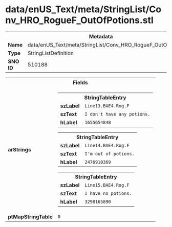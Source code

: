 <h1>data/enUS_Text/meta/StringList/Conv_HRO_RogueF_OutOfPotions.stl</h1><table><tr><th colspan="100%">Metadata</th></tr><tr><td><b>Name</b></td><td>data/enUS_Text/meta/StringList/Conv_HRO_RogueF_OutOfPotions.stl</td></tr><tr><td><b>Type</b></td><td>StringListDefinition</td></tr><tr><td><b>SNO ID</b></td><td>510188</td></tr></table>

<table><tr><th colspan="100%">Fields</th></tr><tr><td><b>arStrings</b></td><td><table><tr><th colspan="100%">StringTableEntry</th></tr><tr><td><b>szLabel</b></td><td><code>Line13.BAE4.Rog.F</code></td></tr><tr><td><b>szText</b></td><td><code>I don't have any potions.</code></td></tr><tr><td><b>hLabel</b></td><td><code>1655654848</code></td></tr></table>


<table><tr><th colspan="100%">StringTableEntry</th></tr><tr><td><b>szLabel</b></td><td><code>Line14.BAE4.Rog.F</code></td></tr><tr><td><b>szText</b></td><td><code>I'm out of potions.</code></td></tr><tr><td><b>hLabel</b></td><td><code>2476910369</code></td></tr></table>


<table><tr><th colspan="100%">StringTableEntry</th></tr><tr><td><b>szLabel</b></td><td><code>Line15.BAE4.Rog.F</code></td></tr><tr><td><b>szText</b></td><td><code>I have no potions.</code></td></tr><tr><td><b>hLabel</b></td><td><code>3298165890</code></td></tr></table>


</td></tr><tr><td><b>ptMapStringTable</b></td><td><code>0</code></td></tr></table>

